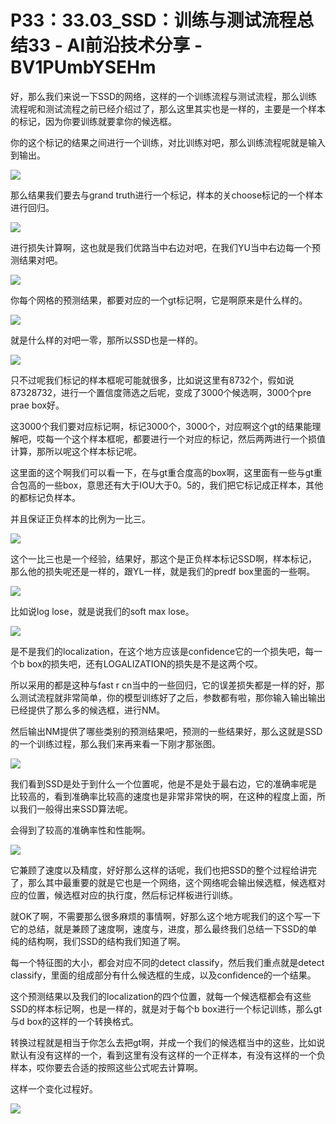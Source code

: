 # P33：33.03_SSD：训练与测试流程总结33 - AI前沿技术分享 - BV1PUmbYSEHm

好，那么我们来说一下SSD的网络，这样的一个训练流程与测试流程，那么训练流程呢和测试流程之前已经介绍过了，那么这里其实也是一样的，主要是一个样本的标记，因为你要训练就要拿你的候选框。

你的这个标记的结果之间进行一个训练，对比训练对吧，那么训练流程呢就是输入到输出。

![](img/3b1027b3d4605b75983ca62e2926abc8_1.png)

那么结果我们要去与grand truth进行一个标记，样本的关choose标记的一个样本进行回归。

![](img/3b1027b3d4605b75983ca62e2926abc8_3.png)

进行损失计算啊，这也就是我们优路当中右边对吧，在我们YU当中右边每一个预测结果对吧。

![](img/3b1027b3d4605b75983ca62e2926abc8_5.png)

你每个网格的预测结果，都要对应的一个gt标记啊，它是啊原来是什么样的。

![](img/3b1027b3d4605b75983ca62e2926abc8_7.png)

就是什么样的对吧一零，那所以SSD也是一样的。

![](img/3b1027b3d4605b75983ca62e2926abc8_9.png)

只不过呢我们标记的样本框呢可能就很多，比如说这里有8732个，假如说87328732，进行一个置信度筛选之后呢，变成了3000个候选啊，3000个pre prae box好。

这3000个我们要对应标记啊，标记3000个，3000个，对应啊这个gt的结果能理解吧，哎每一个这个样本框呢，都要进行一个对应的标记，然后两两进行一个损值计算，那所以呢这个样本标记呢。

这里面的这个啊我们可以看一下，在与gt重合度高的box啊，这里面有一些与gt重合包高的一些box，意思还有大于IOU大于0。5的，我们把它标记成正样本，其他的都标记负样本。

并且保证正负样本的比例为一比三。

![](img/3b1027b3d4605b75983ca62e2926abc8_11.png)

这个一比三也是一个经验，结果好，那这个是正负样本标记SSD啊，样本标记，那么他的损失呢还是一样的，跟YL一样，就是我们的predf box里面的一些啊。



![](img/3b1027b3d4605b75983ca62e2926abc8_13.png)

比如说log lose，就是说我们的soft max lose。

![](img/3b1027b3d4605b75983ca62e2926abc8_15.png)

是不是我们的localization，在这个地方应该是confidence它的一个损失吧，每一个b box的损失吧，还有LOGALIZATION的损失是不是这两个哎。

所以采用的都是这种与fast r cn当中的一些回归，它的误差损失都是一样的好，那么测试流程就非常简单，你的模型训练好了之后，参数都有啦，那你输入输出输出已经提供了那么多的候选框，进行NM。

然后输出NM提供了哪些类别的预测结果吧，预测的一些结果好，那么这就是SSD的一个训练过程，那么我们来再来看一下刚才那张图。



![](img/3b1027b3d4605b75983ca62e2926abc8_17.png)

我们看到SSD是处于到什么一个位置呢，他是不是处于最右边，它的准确率呢是比较高的，看到准确率比较高的速度也是非常非常快的啊，在这种的程度上面，所以我们一般得出来SSD算法呢。

会得到了较高的准确率性和性能啊。

![](img/3b1027b3d4605b75983ca62e2926abc8_19.png)

它兼顾了速度以及精度，好好那么这样的话呢，我们也把SSD的整个过程给讲完了，那么其中最重要的就是它也是一个网络，这个网络呢会输出候选框，候选框对应的位置，候选框对应的执行度，然后标记样板进行训练。

就OK了啊，不需要那么很多麻烦的事情啊，好那么这个地方呢我们的这个写一下它的总结，就是兼顾了速度啊，速度与，进度，那么最终我们总结一下SSD的单纯的结构啊，我们SSD的结构我们知道了啊。

每一个特征图的大小，都会对应不同的detect classify，然后我们重点就是detect classify，里面的组成部分有什么候选框的生成，以及confidence的一个结果。

这个预测结果以及我们的localization的四个位置，就每一个候选框都会有这些SSD的样本标记啊，也是一样的，就是对于每个b box进行一个标记训练，那么gt与d box的这样的一个转换格式。

转换过程就是相当于你怎么去把gt啊，并成一个我们的候选框当中的这些，比如说默认有没有这样的一个，看到这里有没有这样的一个正样本，有没有这样的一个负样本，哎你要去合适的按照这些公式呢去计算啊。

这样一个变化过程好。

![](img/3b1027b3d4605b75983ca62e2926abc8_21.png)